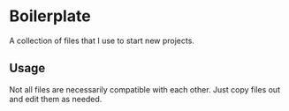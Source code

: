 # Boilerplate

A collection of files that I use to start new projects.

## Usage

Not all files are necessarily compatible with each other. Just copy files out and edit them as needed.